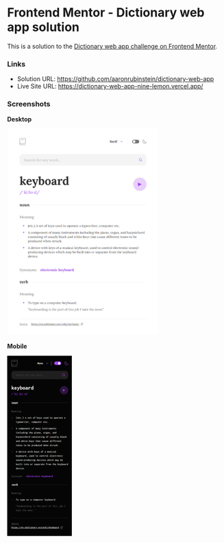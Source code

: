 # Frontend Mentor - Dictionary web app solution

This is a solution to the [Dictionary web app challenge on Frontend Mentor](https://www.frontendmentor.io/challenges/dictionary-web-app-h5wwnyuKFL).

### Links

- Solution URL: https://github.com/aaronrubinstein/dictionary-web-app
- Live Site URL: https://dictionary-web-app-nine-lemon.vercel.app/

### Screenshots

**Desktop**

<img src="./solution/desktop.png" height=70% width=70%>

**Mobile**

<img src="./solution/mobile.png" height=30% width=30%>
